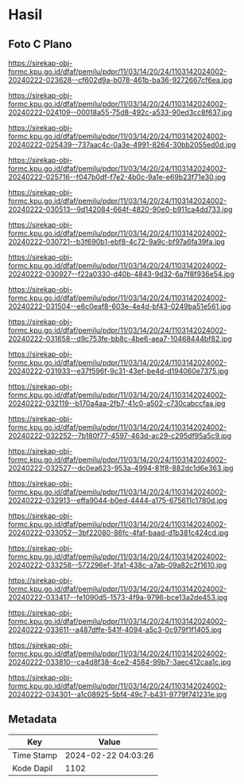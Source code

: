 # Hasil

## Foto C Plano

https://sirekap-obj-formc.kpu.go.id/dfaf/pemilu/pdpr/11/03/14/20/24/1103142024002-20240222-023628--cf602d9a-b078-461b-ba36-9272667cf6ea.jpg

https://sirekap-obj-formc.kpu.go.id/dfaf/pemilu/pdpr/11/03/14/20/24/1103142024002-20240222-024109--00018a55-75d8-492c-a533-90ed3cc8f637.jpg

https://sirekap-obj-formc.kpu.go.id/dfaf/pemilu/pdpr/11/03/14/20/24/1103142024002-20240222-025439--737aac4c-0a3e-4991-8264-30bb2055ed0d.jpg

https://sirekap-obj-formc.kpu.go.id/dfaf/pemilu/pdpr/11/03/14/20/24/1103142024002-20240222-025716--f047b0df-f7e2-4b0c-9a1e-e69b23f71e30.jpg

https://sirekap-obj-formc.kpu.go.id/dfaf/pemilu/pdpr/11/03/14/20/24/1103142024002-20240222-030513--9d142084-664f-4820-90e0-b911ca4dd733.jpg

https://sirekap-obj-formc.kpu.go.id/dfaf/pemilu/pdpr/11/03/14/20/24/1103142024002-20240222-030721--b3f690b1-ebf8-4c72-9a9c-bf97a6fa39fa.jpg

https://sirekap-obj-formc.kpu.go.id/dfaf/pemilu/pdpr/11/03/14/20/24/1103142024002-20240222-030927--f22a0330-d40b-4843-9d32-6a7f8f936e54.jpg

https://sirekap-obj-formc.kpu.go.id/dfaf/pemilu/pdpr/11/03/14/20/24/1103142024002-20240222-031504--e6c0eaf8-603e-4e4d-bf43-0249ba51e561.jpg

https://sirekap-obj-formc.kpu.go.id/dfaf/pemilu/pdpr/11/03/14/20/24/1103142024002-20240222-031658--d9c753fe-bb8c-4be6-aea7-10468444bf82.jpg

https://sirekap-obj-formc.kpu.go.id/dfaf/pemilu/pdpr/11/03/14/20/24/1103142024002-20240222-031933--e37f596f-9c31-43ef-be4d-d194060e7375.jpg

https://sirekap-obj-formc.kpu.go.id/dfaf/pemilu/pdpr/11/03/14/20/24/1103142024002-20240222-032119--b170a4aa-2fb7-41c0-a502-c730cabccfaa.jpg

https://sirekap-obj-formc.kpu.go.id/dfaf/pemilu/pdpr/11/03/14/20/24/1103142024002-20240222-032252--7b180f77-4597-463d-ac29-c295df95a5c9.jpg

https://sirekap-obj-formc.kpu.go.id/dfaf/pemilu/pdpr/11/03/14/20/24/1103142024002-20240222-032527--dc0ea623-953a-4994-81f8-882dc1d6e363.jpg

https://sirekap-obj-formc.kpu.go.id/dfaf/pemilu/pdpr/11/03/14/20/24/1103142024002-20240222-032913--effa9044-b0ed-4444-a175-675611c1780d.jpg

https://sirekap-obj-formc.kpu.go.id/dfaf/pemilu/pdpr/11/03/14/20/24/1103142024002-20240222-033052--3bf22080-86fc-4faf-baad-d1b381c424cd.jpg

https://sirekap-obj-formc.kpu.go.id/dfaf/pemilu/pdpr/11/03/14/20/24/1103142024002-20240222-033258--572296ef-3fa1-438c-a7ab-09a82c2f1610.jpg

https://sirekap-obj-formc.kpu.go.id/dfaf/pemilu/pdpr/11/03/14/20/24/1103142024002-20240222-033417--fe1090d5-1573-4f9a-9796-bce13a2de453.jpg

https://sirekap-obj-formc.kpu.go.id/dfaf/pemilu/pdpr/11/03/14/20/24/1103142024002-20240222-033611--a487dffe-541f-4094-a5c3-0c979f1f1405.jpg

https://sirekap-obj-formc.kpu.go.id/dfaf/pemilu/pdpr/11/03/14/20/24/1103142024002-20240222-033810--ca4d8f38-4ce2-4584-99b7-3aec412caa1c.jpg

https://sirekap-obj-formc.kpu.go.id/dfaf/pemilu/pdpr/11/03/14/20/24/1103142024002-20240222-034301--a1c08925-5bf4-49c7-b431-9779f741231e.jpg


## Metadata

| Key        | Value               |
| ---------- | ------------------- |
| Time Stamp | 2024-02-22 04:03:26 |
| Kode Dapil | 1102                |



